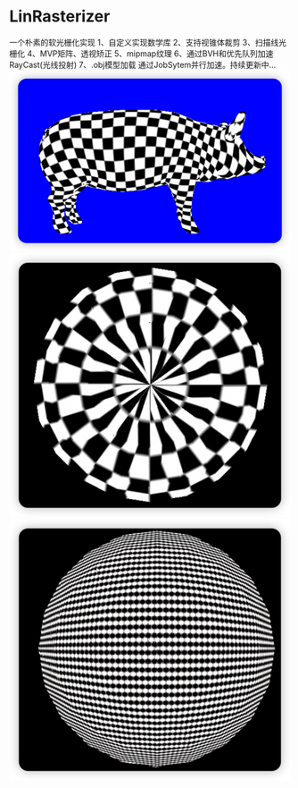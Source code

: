 # LinRasterizer

一个朴素的软光栅化实现
1、自定义实现数学库
2、支持视锥体裁剪
3、扫描线光栅化
4、MVP矩阵、透视矫正
5、mipmap纹理
6、通过BVH和优先队列加速RayCast(光线投射)
7、.obj模型加载
通过JobSytem并行加速。持续更新中...
![img_3.png](render_img/img_3.png)
![img.png](render_img/img_1.png)
![img.png](render_img/img.png)
